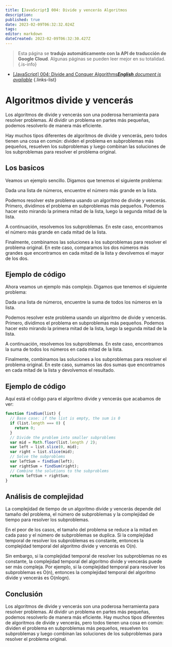 ```yaml
---
title: [JavaScript] 004: Divide y vencerás Algoritmos
description: 
published: true
date: 2023-02-09T06:32:32.024Z
tags: 
editor: markdown
dateCreated: 2023-02-09T06:32:30.427Z
---
```


> Esta página se **tradujo automáticamente con la API de traducción de Google Cloud**.
Algunas páginas se pueden leer mejor en su totalidad.{.is-info}



- [[JavaScript] 004: Divide and Conquer Algorithms***English** document is available*](/en/Knowledge-base/Algorithm/javascript-004-divide-and-conquer-algorithms)
{.links-list}


# Algoritmos divide y vencerás

Los algoritmos de divide y vencerás son una poderosa herramienta para resolver problemas. Al dividir un problema en partes más pequeñas, podemos resolverlo de manera más eficiente.

Hay muchos tipos diferentes de algoritmos de divide y vencerás, pero todos tienen una cosa en común: dividen el problema en subproblemas más pequeños, resuelven los subproblemas y luego combinan las soluciones de los subproblemas para resolver el problema original.

## Los basicos

Veamos un ejemplo sencillo. Digamos que tenemos el siguiente problema:

Dada una lista de números, encuentre el número más grande en la lista.

Podemos resolver este problema usando un algoritmo de divide y vencerás. Primero, dividimos el problema en subproblemas más pequeños. Podemos hacer esto mirando la primera mitad de la lista, luego la segunda mitad de la lista.

A continuación, resolvemos los subproblemas. En este caso, encontramos el número más grande en cada mitad de la lista.

Finalmente, combinamos las soluciones a los subproblemas para resolver el problema original. En este caso, comparamos los dos números más grandes que encontramos en cada mitad de la lista y devolvemos el mayor de los dos.

## Ejemplo de código

Ahora veamos un ejemplo más complejo. Digamos que tenemos el siguiente problema:

Dada una lista de números, encuentre la suma de todos los números en la lista.

Podemos resolver este problema usando un algoritmo de divide y vencerás. Primero, dividimos el problema en subproblemas más pequeños. Podemos hacer esto mirando la primera mitad de la lista, luego la segunda mitad de la lista.

A continuación, resolvemos los subproblemas. En este caso, encontramos la suma de todos los números en cada mitad de la lista.

Finalmente, combinamos las soluciones a los subproblemas para resolver el problema original. En este caso, sumamos las dos sumas que encontramos en cada mitad de la lista y devolvemos el resultado.

## Ejemplo de código

Aquí está el código para el algoritmo divide y vencerás que acabamos de ver:

```javascript
function findSum(list) {
  // Base case: if the list is empty, the sum is 0
  if (list.length === 0) {
    return 0;
  }
  // Divide the problem into smaller subproblems
  var mid = Math.floor(list.length / 2);
  var left = list.slice(0, mid);
  var right = list.slice(mid);
  // Solve the subproblems
  var leftSum = findSum(left);
  var rightSum = findSum(right);
  // Combine the solutions to the subproblems
  return leftSum + rightSum;
}
```

## Análisis de complejidad

La complejidad de tiempo de un algoritmo divide y vencerás depende del tamaño del problema, el número de subproblemas y la complejidad de tiempo para resolver los subproblemas.

En el peor de los casos, el tamaño del problema se reduce a la mitad en cada paso y el número de subproblemas se duplica. Si la complejidad temporal de resolver los subproblemas es constante, entonces la complejidad temporal del algoritmo divide y vencerás es O(n).

Sin embargo, si la complejidad temporal de resolver los subproblemas no es constante, la complejidad temporal del algoritmo divide y vencerás puede ser más compleja. Por ejemplo, si la complejidad temporal para resolver los subproblemas es O(n), entonces la complejidad temporal del algoritmo divide y vencerás es O(nlogn).

## Conclusión

Los algoritmos de divide y vencerás son una poderosa herramienta para resolver problemas. Al dividir un problema en partes más pequeñas, podemos resolverlo de manera más eficiente. Hay muchos tipos diferentes de algoritmos de divide y vencerás, pero todos tienen una cosa en común: dividen el problema en subproblemas más pequeños, resuelven los subproblemas y luego combinan las soluciones de los subproblemas para resolver el problema original.